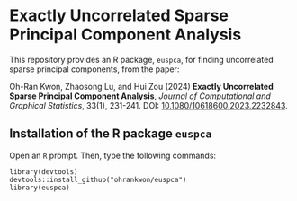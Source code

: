 # Exactly Uncorrelated Sparse Principal Component Analysis

This repository provides an R package, `euspca`, for finding uncorrelated sparse principal components, from the paper: 

Oh-Ran Kwon, Zhaosong Lu, and Hui Zou (2024) **Exactly Uncorrelated Sparse Principal Component Analysis**, *Journal of Computational and Graphical Statistics*, 33(1), 231-241. DOI: [10.1080/10618600.2023.2232843](https://doi.org/10.1080/10618600.2023.2232843).

## Installation of the R package `euspca`
Open an `R` prompt. Then, type the following commands:
```
library(devtools)
devtools::install_github("ohrankwon/euspca")
library(euspca)
```